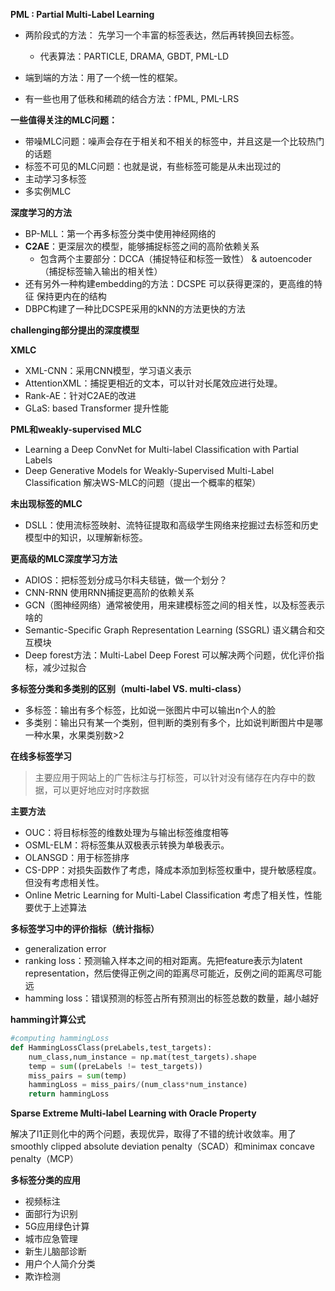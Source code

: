 **PML : Partial Multi-Label Learning**

- 两阶段式的方法： 先学习一个丰富的标签表达，然后再转换回去标签。
  - 代表算法：PARTICLE, DRAMA, GBDT, PML-LD

- 端到端的方法：用了一个统一性的框架。
- 有一些也用了低秩和稀疏的结合方法：fPML, PML-LRS



**一些值得关注的MLC问题：**

- 带噪MLC问题：噪声会存在于相关和不相关的标签中，并且这是一个比较热门的话题
- 标签不可见的MLC问题：也就是说，有些标签可能是从未出现过的
- 主动学习多标签
- 多实例MLC



**深度学习的方法**

- BP-MLL：第一个再多标签分类中使用神经网络的
- **C2AE**：更深层次的模型，能够捕捉标签之间的高阶依赖关系
  - 包含两个主要部分：DCCA（捕捉特征和标签一致性） & autoencoder（捕捉标签输入输出的相关性）
- 还有另外一种构建embedding的方法：DCSPE   可以获得更深的，更高维的特征   保持更内在的结构
- DBPC构建了一种比DCSPE采用的kNN的方法更快的方法



**challenging部分提出的深度模型**

**XMLC**

- XML-CNN：采用CNN模型，学习语义表示
- AttentionXML：捕捉更相近的文本，可以针对长尾效应进行处理。
- Rank-AE：针对C2AE的改进
- GLaS: based Transformer 提升性能

**PML和weakly-supervised MLC**

- Learning a Deep ConvNet for Multi-label Classification with Partial Labels
- Deep Generative Models for Weakly-Supervised Multi-Label Classification   解决WS-MLC的问题（提出一个概率的框架）

**未出现标签的MLC**

- DSLL：使用流标签映射、流特征提取和高级学生网络来挖掘过去标签和历史模型中的知识，以理解新标签。

**更高级的MLC深度学习方法**

- ADIOS：把标签划分成马尔科夫毯链，做一个划分？
- CNN-RNN 使用RNN捕捉更高阶的依赖关系
- GCN（图神经网络）通常被使用，用来建模标签之间的相关性，以及标签表示啥的
- Semantic-Specific Graph Representation Learning (SSGRL)   语义耦合和交互模块
- Deep forest方法：Multi-Label Deep Forest  可以解决两个问题，优化评价指标，减少过拟合



**多标签分类和多类别的区别（multi-label VS. multi-class）**

- 多标签：输出有多个标签，比如说一张图片中可以输出n个人的脸
- 多类别：输出只有某一个类别，但判断的类别有多个，比如说判断图片中是哪一种水果，水果类别数>2



**在线多标签学习**

> 主要应用于网站上的广告标注与打标签，可以针对没有储存在内存中的数据，可以更好地应对时序数据

**主要方法**

- OUC：将目标标签的维数处理为与输出标签维度相等
- OSML-ELM：将标签集从双极表示转换为单极表示。
- OLANSGD：用于标签排序
- CS-DPP：对损失函数作了考虑，降成本添加到标签权重中，提升敏感程度。但没有考虑相关性。
- Online Metric Learning for Multi-Label Classification 考虑了相关性，性能要优于上述算法



**多标签学习中的评价指标（统计指标）**

- generalization error
- ranking loss：预测输入样本之间的相对距离。先把feature表示为latent representation，然后使得正例之间的距离尽可能近，反例之间的距离尽可能远
- hamming loss：错误预测的标签占所有预测出的标签总数的数量，越小越好

**hamming计算公式**

```python
#computing hammingLoss
def HammingLossClass(preLabels,test_targets):
    num_class,num_instance = np.mat(test_targets).shape
    temp = sum((preLabels != test_targets))
    miss_pairs = sum(temp)
    hammingLoss = miss_pairs/(num_class*num_instance)
    return hammingLoss
```



**Sparse Extreme Multi-label Learning with Oracle Property**

解决了l1正则化中的两个问题，表现优异，取得了不错的统计收敛率。用了smoothly clipped absolute deviation penalty（SCAD）和minimax concave penalty（MCP）



**多标签分类的应用**

- 视频标注
- 面部行为识别
- 5G应用绿色计算
- 城市应急管理
- 新生儿脑部诊断
- 用户个人简介分类
- 欺诈检测
